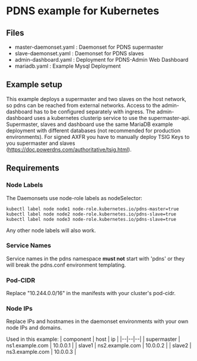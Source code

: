 # PDNS example for Kubernetes

## Files
 - master-daemonset.yaml : Daemonset for PDNS supermaster
 - slave-daemonset.yaml : Daemonset for PDNS slaves
 - admin-dashboard.yaml : Deployment for PDNS-Admin Web Dashboard
 - mariadb.yaml : Example Mysql Deployment
 
## Example setup

This example deploys a supermaster and two slaves on the host network, so pdns can be reached from external networks. Access to the admin-dashboard has to be configured separately with ingress. The admin-dashboard uses a kubernetes clusterip service to use the supermaster-api. Supermaster, slaves and dashboard use the same MariaDB example deployment with different databases (not recommended for production environments).
For signed AXFR you have to manually deploy TSIG Keys to you supermaster and slaves (https://doc.powerdns.com/authoritative/tsig.html).

## Requirements

### Node Labels
The Daemonsets use node-role labels as nodeSelector:

    kubectl label node node1 node-role.kubernetes.io/pdns-master=true
    kubectl label node node2 node-role.kubernetes.io/pdns-slave=true
    kubectl label node node3 node-role.kubernetes.io/pdns-slave=true

Any other node labels will also work.

### Service Names
Service names in the pdns namespace **must not** start with 'pdns' or they will break the pdns.conf environment templating.

### Pod-CIDR
Replace "10.244.0.0/16" in the manifests with your cluster's pod-cidr.

### Node IPs
Replace IPs and hostnames in the daemonset environments with your own node IPs and domains.

Used in this example: 
| component | host | ip |
|--|--|--|
| supermaster | ns1.example.com | 10.0.0.1 |
| slave1 | ns2.example.com | 10.0.0.2 |
| slave2 | ns3.example.com | 10.0.0.3 |
